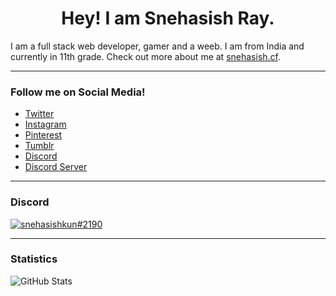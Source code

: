 <h1 align="center">Hey! I am Snehasish Ray.</h1>

I am a full stack web developer, gamer and a weeb. I am from India and currently in 11th grade. Check out more about me at [snehasish.cf](https://snehasish.cf).

---

### Follow me on Social Media!

+ [Twitter](https://twitter.com/snehasishkun)
+ [Instagram](https://instagram.com/snehasishkun)
+ [Pinterest](https://pinterest.com/snehasishkun)
+ [Tumblr](https://snehasishkun.tumblr.com)
+ [Discord](https://discord.com/users/741292272661954651)
+ [Discord Server](https://discord.gg/GdCjHfXDvs)

---
### Discord 
[![snehasishkun#2190](https://lanyard.cnrad.dev/api/741292272661954651)](https://discord.gg/GdCjHfXDvs)

---

### Statistics

![GitHub Stats](https://github-readme-stats.vercel.app/api?username=snehasishkun&show_icons=true&theme=github_dark)
